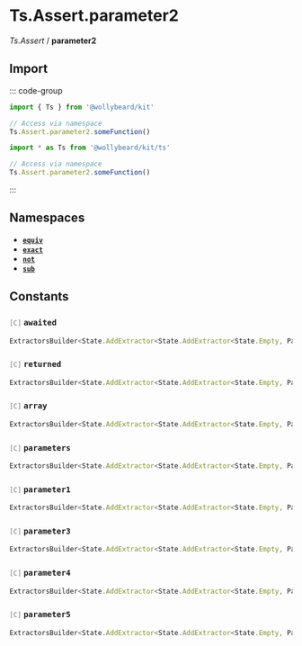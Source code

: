 # Ts.Assert.parameter2

_Ts.Assert_ / **parameter2**

## Import

::: code-group

```typescript [Namespace]
import { Ts } from '@wollybeard/kit'

// Access via namespace
Ts.Assert.parameter2.someFunction()
```

```typescript [Barrel]
import * as Ts from '@wollybeard/kit/ts'

// Access via namespace
Ts.Assert.parameter2.someFunction()
```

:::

## Namespaces

- [**`equiv`**](/api/ts/assert/parameter2/equiv)
- [**`exact`**](/api/ts/assert/parameter2/exact)
- [**`not`**](/api/ts/assert/parameter2/not)
- [**`sub`**](/api/ts/assert/parameter2/sub)

## Constants

### <span style="opacity: 0.6; font-weight: normal; font-size: 0.85em;">`[C]`</span> `awaited`

```typescript
ExtractorsBuilder<State.AddExtractor<State.AddExtractor<State.Empty, Parameter2>, Awaited$>>
```

<SourceLink href="https://github.com/jasonkuhrt/kit/blob/main/./src/utils/ts/assert/builder-generated/parameter2/$$.ts#L11" />

### <span style="opacity: 0.6; font-weight: normal; font-size: 0.85em;">`[C]`</span> `returned`

```typescript
ExtractorsBuilder<State.AddExtractor<State.AddExtractor<State.Empty, Parameter2>, Returned>>
```

<SourceLink href="https://github.com/jasonkuhrt/kit/blob/main/./src/utils/ts/assert/builder-generated/parameter2/$$.ts#L12" />

### <span style="opacity: 0.6; font-weight: normal; font-size: 0.85em;">`[C]`</span> `array`

```typescript
ExtractorsBuilder<State.AddExtractor<State.AddExtractor<State.Empty, Parameter2>, ArrayElement>>
```

<SourceLink href="https://github.com/jasonkuhrt/kit/blob/main/./src/utils/ts/assert/builder-generated/parameter2/$$.ts#L13" />

### <span style="opacity: 0.6; font-weight: normal; font-size: 0.85em;">`[C]`</span> `parameters`

```typescript
ExtractorsBuilder<State.AddExtractor<State.AddExtractor<State.Empty, Parameter2>, Parameters$>>
```

<SourceLink href="https://github.com/jasonkuhrt/kit/blob/main/./src/utils/ts/assert/builder-generated/parameter2/$$.ts#L14" />

### <span style="opacity: 0.6; font-weight: normal; font-size: 0.85em;">`[C]`</span> `parameter1`

```typescript
ExtractorsBuilder<State.AddExtractor<State.AddExtractor<State.Empty, Parameter2>, Parameter1>>
```

<SourceLink href="https://github.com/jasonkuhrt/kit/blob/main/./src/utils/ts/assert/builder-generated/parameter2/$$.ts#L15" />

### <span style="opacity: 0.6; font-weight: normal; font-size: 0.85em;">`[C]`</span> `parameter3`

```typescript
ExtractorsBuilder<State.AddExtractor<State.AddExtractor<State.Empty, Parameter2>, Parameter3>>
```

<SourceLink href="https://github.com/jasonkuhrt/kit/blob/main/./src/utils/ts/assert/builder-generated/parameter2/$$.ts#L16" />

### <span style="opacity: 0.6; font-weight: normal; font-size: 0.85em;">`[C]`</span> `parameter4`

```typescript
ExtractorsBuilder<State.AddExtractor<State.AddExtractor<State.Empty, Parameter2>, Parameter4>>
```

<SourceLink href="https://github.com/jasonkuhrt/kit/blob/main/./src/utils/ts/assert/builder-generated/parameter2/$$.ts#L17" />

### <span style="opacity: 0.6; font-weight: normal; font-size: 0.85em;">`[C]`</span> `parameter5`

```typescript
ExtractorsBuilder<State.AddExtractor<State.AddExtractor<State.Empty, Parameter2>, Parameter5>>
```

<SourceLink href="https://github.com/jasonkuhrt/kit/blob/main/./src/utils/ts/assert/builder-generated/parameter2/$$.ts#L18" />
